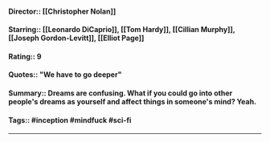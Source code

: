 #### Director:: [[Christopher Nolan]]
#### Starring:: [[Leonardo DiCaprio]], [[Tom Hardy]], [[Cillian Murphy]], [[Joseph Gordon-Levitt]], [[Elliot Page]]
#### Rating:: 9
#### Quotes:: "We have to go deeper"
#### Summary:: Dreams are confusing. What if you could go into other people's dreams as yourself and affect things in someone's mind? Yeah.
#### Tags:: #inception #mindfuck #sci-fi 

---